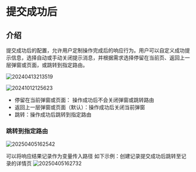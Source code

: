 # 提交成功后

## 介绍

提交成功后的配置，允许用户定制操作完成后的响应行为。用户可以自定义成功提示信息，选择自动或手动关闭提示消息，并根据需求选择停留在当前页、返回上一层弹窗或页面，或跳转到指定路由。

![20240413213519](https://static-docs.nocobase.com/20240413213519.png)

![20241012125623](https://static-docs.nocobase.com/20241012125623.png)

- 停留在当前弹窗或页面： 操作成功后不会关闭弹窗或跳转路由
- 返回上一层弹窗或页面（默认）：操作成功后关闭当前弹窗
- 跳转：操作成功后跳转到指定路由

### 跳转到指定路由

![20250405162542](https://static-docs.nocobase.com/20250405162542.png)

可以将响应结果记录作为变量传入路径
如下示例：创建记录提交成功后跳转至记录的详情页
![20250405162732](https://static-docs.nocobase.com/20250405162732.png)
